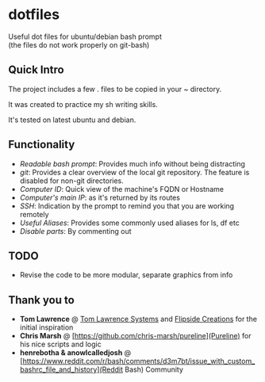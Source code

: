 # dotfiles
Useful dot files for ubuntu/debian bash prompt  
(the files do not work properly on git-bash)

## Quick Intro
The project includes a few . files to be copied in your ~ directory. 

It was created to practice my sh writing skills. 

It's tested on latest ubuntu and debian.

## Functionality
- *Readable bash prompt*: Provides much info without being distracting
- *git*: Provides a clear overview of the local git repository. The feature is disabled for non-git directories.
- *Computer ID*: Quick view of the machine's FQDN or Hostname
- *Computer's main IP*: as it's returned by its routes
- *SSH*: Indication by the prompt to remind you that you are working remotely
- *Useful Aliases*: Provides some commonly used aliases for ls, df etc
- *Disable parts*: By commenting out

## TODO
- Revise the code to be more modular, separate graphics from info

## Thank you to
- **Tom Lawrence** @ [Tom Lawrence Systems](https://www.lawrencesystems.com/my-customized-bash-terminal-shell-setup/)
  and [Flipside Creations](https://github.com/flipsidecreations/dotfiles) for the initial inspiration
- **Chris Marsh** @ [https://github.com/chris-marsh/pureline](Pureline) for his nice scripts and logic
- **henrebotha & anowlcalledjosh** @ [https://www.reddit.com/r/bash/comments/d3m7bt/issue_with_custom_bashrc_file_and_history](Reddit Bash) Community

